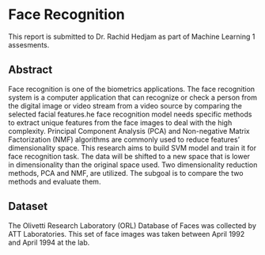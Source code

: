 # Face Recognition
This report is submitted to Dr. Rachid Hedjam as part of Machine Learning 1 assesments.

## Abstract
Face recognition is one of the biometrics applications. The face recognition system is a computer
application that can recognize or check a person from the digital image or video stream from a video
source by comparing the selected facial features.he face recognition model needs specific methods to
extract unique features from the face images to deal with the high complexity. Principal Component
Analysis (PCA) and Non-negative Matrix Factorization (NMF) algorithms are commonly used to
reduce features’ dimensionality space. This research aims to build SVM model and train it for face
recognition task. The data will be shifted to a new space that is lower in dimensionality than the
original space used. Two dimensionality reduction methods, PCA and NMF, are utilized. The subgoal
is to compare the two methods and evaluate them.

## Dataset
The Olivetti Research Laboratory (ORL) Database of Faces was collected by ATT Laboratories. This set of face
images was taken between April 1992 and April 1994 at the lab.
